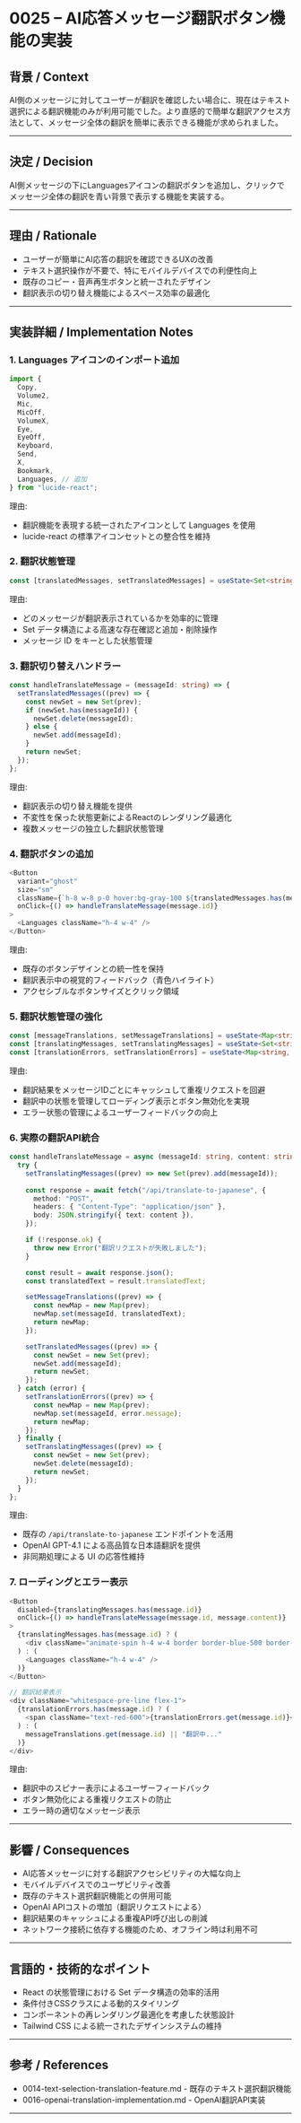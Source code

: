 # 0025 – AI応答メッセージ翻訳ボタン機能の実装

## 背景 / Context

AI側のメッセージに対してユーザーが翻訳を確認したい場合に、現在はテキスト選択による翻訳機能のみが利用可能でした。より直感的で簡単な翻訳アクセス方法として、メッセージ全体の翻訳を簡単に表示できる機能が求められました。

---

## 決定 / Decision

AI側メッセージの下にLanguagesアイコンの翻訳ボタンを追加し、クリックでメッセージ全体の翻訳を青い背景で表示する機能を実装する。

---

## 理由 / Rationale

- ユーザーが簡単にAI応答の翻訳を確認できるUXの改善
- テキスト選択操作が不要で、特にモバイルデバイスでの利便性向上
- 既存のコピー・音声再生ボタンと統一されたデザイン
- 翻訳表示の切り替え機能によるスペース効率の最適化

---

## 実装詳細 / Implementation Notes

### 1. Languages アイコンのインポート追加

```ts
import {
  Copy,
  Volume2,
  Mic,
  MicOff,
  VolumeX,
  Eye,
  EyeOff,
  Keyboard,
  Send,
  X,
  Bookmark,
  Languages, // 追加
} from "lucide-react";
```

理由:
- 翻訳機能を表現する統一されたアイコンとして Languages を使用
- lucide-react の標準アイコンセットとの整合性を維持

### 2. 翻訳状態管理

```ts
const [translatedMessages, setTranslatedMessages] = useState<Set<string>>(new Set());
```

理由:
- どのメッセージが翻訳表示されているかを効率的に管理
- Set データ構造による高速な存在確認と追加・削除操作
- メッセージ ID をキーとした状態管理

### 3. 翻訳切り替えハンドラー

```ts
const handleTranslateMessage = (messageId: string) => {
  setTranslatedMessages((prev) => {
    const newSet = new Set(prev);
    if (newSet.has(messageId)) {
      newSet.delete(messageId);
    } else {
      newSet.add(messageId);
    }
    return newSet;
  });
};
```

理由:
- 翻訳表示の切り替え機能を提供
- 不変性を保った状態更新によるReactのレンダリング最適化
- 複数メッセージの独立した翻訳状態管理

### 4. 翻訳ボタンの追加

```ts
<Button
  variant="ghost"
  size="sm"
  className={`h-8 w-8 p-0 hover:bg-gray-100 ${translatedMessages.has(message.id) ? "bg-blue-100 text-blue-600" : ""}`}
  onClick={() => handleTranslateMessage(message.id)}
>
  <Languages className="h-4 w-4" />
</Button>
```

理由:
- 既存のボタンデザインとの統一性を保持
- 翻訳表示中の視覚的フィードバック（青色ハイライト）
- アクセシブルなボタンサイズとクリック領域

### 5. 翻訳状態管理の強化

```ts
const [messageTranslations, setMessageTranslations] = useState<Map<string, string>>(new Map());
const [translatingMessages, setTranslatingMessages] = useState<Set<string>>(new Set());
const [translationErrors, setTranslationErrors] = useState<Map<string, string>>(new Map());
```

理由:
- 翻訳結果をメッセージIDごとにキャッシュして重複リクエストを回避
- 翻訳中の状態を管理してローディング表示とボタン無効化を実現
- エラー状態の管理によるユーザーフィードバックの向上

### 6. 実際の翻訳API統合

```ts
const handleTranslateMessage = async (messageId: string, content: string) => {
  try {
    setTranslatingMessages((prev) => new Set(prev).add(messageId));
    
    const response = await fetch("/api/translate-to-japanese", {
      method: "POST",
      headers: { "Content-Type": "application/json" },
      body: JSON.stringify({ text: content }),
    });

    if (!response.ok) {
      throw new Error("翻訳リクエストが失敗しました");
    }

    const result = await response.json();
    const translatedText = result.translatedText;

    setMessageTranslations((prev) => {
      const newMap = new Map(prev);
      newMap.set(messageId, translatedText);
      return newMap;
    });

    setTranslatedMessages((prev) => {
      const newSet = new Set(prev);
      newSet.add(messageId);
      return newSet;
    });
  } catch (error) {
    setTranslationErrors((prev) => {
      const newMap = new Map(prev);
      newMap.set(messageId, error.message);
      return newMap;
    });
  } finally {
    setTranslatingMessages((prev) => {
      const newSet = new Set(prev);
      newSet.delete(messageId);
      return newSet;
    });
  }
};
```

理由:
- 既存の `/api/translate-to-japanese` エンドポイントを活用
- OpenAI GPT-4.1 による高品質な日本語翻訳を提供
- 非同期処理による UI の応答性維持

### 7. ローディングとエラー表示

```ts
<Button
  disabled={translatingMessages.has(message.id)}
  onClick={() => handleTranslateMessage(message.id, message.content)}
>
  {translatingMessages.has(message.id) ? (
    <div className="animate-spin h-4 w-4 border border-blue-500 border-t-transparent rounded-full" />
  ) : (
    <Languages className="h-4 w-4" />
  )}
</Button>

// 翻訳結果表示
<div className="whitespace-pre-line flex-1">
  {translationErrors.has(message.id) ? (
    <span className="text-red-600">{translationErrors.get(message.id)}</span>
  ) : (
    messageTranslations.get(message.id) || "翻訳中..."
  )}
</div>
```

理由:
- 翻訳中のスピナー表示によるユーザーフィードバック
- ボタン無効化による重複リクエストの防止
- エラー時の適切なメッセージ表示

---

## 影響 / Consequences

- AI応答メッセージに対する翻訳アクセシビリティの大幅な向上
- モバイルデバイスでのユーザビリティ改善
- 既存のテキスト選択翻訳機能との併用可能
- OpenAI APIコストの増加（翻訳リクエストによる）
- 翻訳結果のキャッシュによる重複API呼び出しの削減
- ネットワーク接続に依存する機能のため、オフライン時は利用不可

---

## 言語的・技術的なポイント

- React の状態管理における Set データ構造の効率的活用
- 条件付きCSSクラスによる動的スタイリング
- コンポーネントの再レンダリング最適化を考慮した状態設計
- Tailwind CSS による統一されたデザインシステムの維持

---

## 参考 / References

- 0014-text-selection-translation-feature.md - 既存のテキスト選択翻訳機能
- 0016-openai-translation-implementation.md - OpenAI翻訳API実装

---